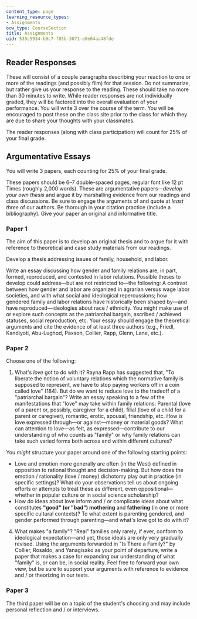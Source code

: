 ```yaml
---
content_type: page
learning_resource_types:
- Assignments
ocw_type: CourseSection
title: Assignments
uid: 535c5934-b0c7-f85b-3071-e0e64aa48fde
---
```


Reader Responses
----------------

These will consist of a couple paragraphs describing your reaction to one or more of the readings (and possibly film) for that session. Do not summarize, but rather give us your response to the reading. These should take no more than 30 minutes to write. While reader responses are not individually graded, they will be factored into the overall evaluation of your performance. You will write 3 over the course of the term. You will be encouraged to post these on the class site prior to the class for which they are due to share your thoughts with your classmates.

The reader responses (along with class participation) will count for 25% of your final grade.

Argumentative Essays
--------------------

You will write 3 papers, each counting for 25% of your final grade.

These papers should be 6–7 double-spaced pages, regular font like 12 pt Times (roughly 2,000 words). These are argumentative papers—_develop your own thesis_ and argue it by marshalling evidence from our readings and class discussions. Be sure to engage the arguments of and quote at _least three_ of our authors. Be thorough in your citation practice (include a bibliography). Give your paper an original and informative title.

### Paper 1

The aim of this paper is to develop an original thesis and to argue for it with reference to theoretical and case study materials from our readings.

Develop a thesis addressing issues of family, household, and labor.

Write an essay discussing how gender and family relations are, in part, formed, reproduced, and contested in labor relations. Possible theses to develop could address—but are not restricted to—the following: A contrast between how gender and labor are organized in agrarian versus wage labor societies, and with what social and ideological repercussions; how gendered family and labor relations have historically been shaped by—and have reproduced—ideologies about race / ethnicity. You might make use of or explore such concepts as the patriarchal bargain, ascribed / achieved statuses, social reproduction, etc. Your essay should engage the theoretical arguments and cite the evidence of at least three authors (e.g., Friedl, Kandiyoti, Abu-Lughod, Paxson, Collier, Rapp, Glenn, Lane, etc.).

### Paper 2

Choose one of the following:

1.  What's _love_ got to do with it? Rayna Rapp has suggested that, "To liberate the notion of voluntary relations which the normative family is supposed to represent, we have to stop paying workers off in a coin called love" (184). But do we want to reduce love to the tradeoff of a "patriarchal bargain"? Write an essay speaking to a few of the manifestations that "love" may take within family relations: Parental (love of a parent or, possibly, caregiver for a child), filial (love of a child for a parent or caregiver), romantic, erotic, spousal, friendship, etc. How is love expressed through—or against—money or material goods? What can attention to love—as felt, as expressed—contribute to our understanding of who counts as "family" or why family relations can take such varied forms both across and within different cultures?

You _might_ structure your paper around one of the following starting points:

*   Love and emotion more generally are often (in the West) defined in opposition to rational thought and decision-making. But how does the emotion / rationality (love / money) dichotomy play out in practice (in specific settings)? What do your observations tell us about ongoing efforts or attempts to treat these as different, even oppositional—whether in popular culture or in social science scholarship?
*   How do ideas about love inform and / or complicate ideas about what constitutes **"good" (or "bad") mothering** and **fathering** (in one or more specific cultural contexts)? To what extent is parenting gendered, and gender performed through parenting—and what's love got to do with it?

4.  What makes "a family"? "Real" families only rarely, if ever, conform to ideological expectation—and yet, those ideals are only very gradually revised. Using the arguments forwarded in "Is There a Family?" by Collier, Rosaldo, and Yanagisako as your point of departure, write a paper that makes a case for expanding our understanding of what "family" is, or can be, in social reality. Feel free to forward your own view, but be sure to support your arguments with reference to evidence and / or theorizing in our texts.

### Paper 3

The third paper will be on a topic of the student's choosing and may include personal reflection and / or interviews.